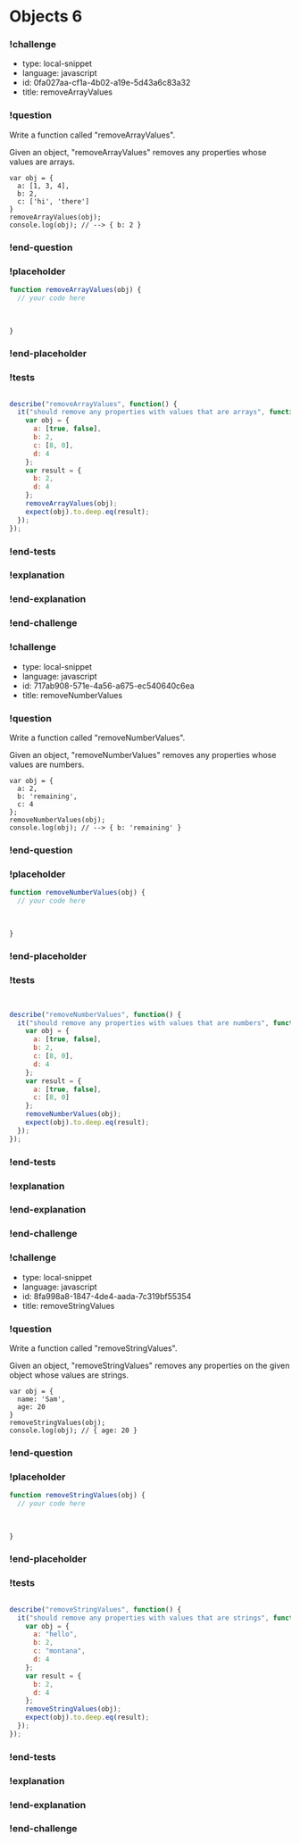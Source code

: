 # Objects 6

### !challenge

* type: local-snippet
* language: javascript
* id: 0fa027aa-cf1a-4b02-a19e-5d43a6c83a32
* title: removeArrayValues

### !question

Write a function called "removeArrayValues".

Given an object, "removeArrayValues" removes any properties whose values are arrays.

```
var obj = {
  a: [1, 3, 4],
  b: 2,
  c: ['hi', 'there']
}
removeArrayValues(obj);
console.log(obj); // --> { b: 2 }
```

### !end-question

### !placeholder

```js
function removeArrayValues(obj) {
  // your code here
   

   
}
```

### !end-placeholder

### !tests

```js

describe("removeArrayValues", function() {
  it("should remove any properties with values that are arrays", function() {
    var obj = {
      a: [true, false],
      b: 2,
      c: [8, 0],
      d: 4
    };
    var result = {
      b: 2,
      d: 4
    };
    removeArrayValues(obj);
    expect(obj).to.deep.eq(result);
  });
});


```

### !end-tests

### !explanation

### !end-explanation

### !end-challenge

### !challenge

* type: local-snippet
* language: javascript
* id: 717ab908-571e-4a56-a675-ec540640c6ea
* title: removeNumberValues

### !question

Write a function called "removeNumberValues".

Given an object, "removeNumberValues" removes any properties whose values are numbers.

```
var obj = {
  a: 2,
  b: 'remaining',
  c: 4
};
removeNumberValues(obj);
console.log(obj); // --> { b: 'remaining' }
```

### !end-question

### !placeholder

```js
function removeNumberValues(obj) {
  // your code here
   

   
}
```

### !end-placeholder

### !tests

```js


describe("removeNumberValues", function() {
  it("should remove any properties with values that are numbers", function() {
    var obj = {
      a: [true, false],
      b: 2,
      c: [8, 0],
      d: 4
    };
    var result = {
      a: [true, false],
      c: [8, 0]
    };
    removeNumberValues(obj);
    expect(obj).to.deep.eq(result);
  });
});

```

### !end-tests

### !explanation

### !end-explanation

### !end-challenge

### !challenge

* type: local-snippet
* language: javascript
* id: 8fa998a8-1847-4de4-aada-7c319bf55354
* title: removeStringValues

### !question

Write a function called "removeStringValues".

Given an object, "removeStringValues" removes any properties on the given object whose values are strings.

```
var obj = {
  name: 'Sam',
  age: 20
}
removeStringValues(obj);
console.log(obj); // { age: 20 }
```

### !end-question

### !placeholder

```js
function removeStringValues(obj) {
  // your code here
   

   
}
```

### !end-placeholder

### !tests

```js

describe("removeStringValues", function() {
  it("should remove any properties with values that are strings", function() {
    var obj = {
      a: "hello",
      b: 2,
      c: "montana",
      d: 4
    };
    var result = {
      b: 2,
      d: 4
    };
    removeStringValues(obj);
    expect(obj).to.deep.eq(result);
  });
});

```

### !end-tests

### !explanation

### !end-explanation

### !end-challenge
